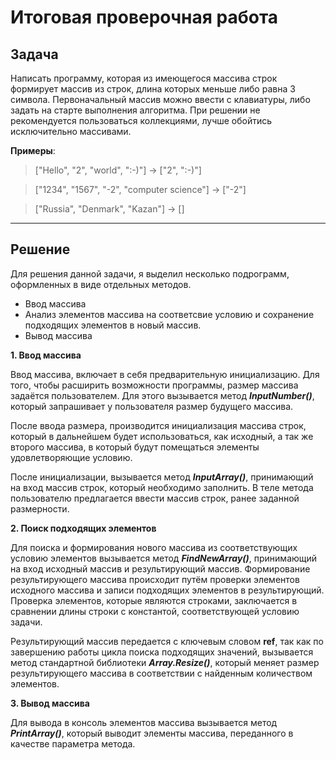 # Итоговая проверочная работа

## Задача

Написать программу, которая из имеющегося массива строк формирует массив из строк, длина которых меньше либо равна 3 символа. Первоначальный массив можно ввести с клавиатуры, либо задать на старте выполнения алгоритма. При решении не рекомендуется пользоваться коллекциями, лучше обойтись исключительно массивами.

**Примеры**:

> ["Hello", "2", "world", ":-)"] -> ["2", ":-)"]

> ["1234", "1567", "-2", "computer science"] -> ["-2"]

> ["Russia", "Denmark", "Kazan"] -> []
___

## Решение

Для решения данной задачи, я выделил несколько подрограмм, оформленных в виде отдельных методов.

* Ввод массива
* Анализ элементов массива на соответсвие условию и сохранение подходящих элементов в новый массив.
* Вывод массива

**1. Ввод массива** 

Ввод массива, включает в себя предварительную инициализацию. Для того, чтобы расширить возможности программы, размер массива задаётся пользователем. Для этого вызывается метод ***InputNumber()***, который запрашивает у пользователя размер будущего массива.

После ввода размера, производится инициализация массива строк, который в дальнейшем будет использоваться, как исходный, а так же второго массива, в который будут помещаться элементы удовлетворяющие условию.

После инициализации, вызывается метод ***InputArray()***, принимающий на вход массив строк, который необходимо заполнить. В теле метода пользователю предлагается ввести массив строк, ранее заданной размерности.

**2. Поиск подходящих элементов**

Для поиска и формирования нового массива из соответствующих условию элементов вызывается метод ***FindNewArray()***, принимающий на вход исходный массив и результирующий массив. Формирование результирующего массива происходит путём проверки элементов исходного массива и записи подходящих элементов в результирующий. Проверка элементов, которые являются строками, заключается в сравнении длины строки с константой, соответствующей условию задачи.

 Результирующий массив передается с ключевым словом **ref**, так как по завершению работы цикла поиска подходящих значений, вызывается метод стандартной библиотеки ***Array.Resize()***, который меняет размер результирующего массива в соответствии с найденным количеством элементов.

 **3. Вывод массива**
 
 Для вывода в консоль элементов массива вызывается метод ***PrintArray()***, который выводит элементы массива, переданного в качестве параметра метода.
